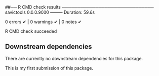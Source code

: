##── R CMD check results ────────────────────────────── savictools 0.0.0.9000 ────
Duration: 59.6s

0 errors ✔ | 0 warnings ✔ | 0 notes ✔

R CMD check succeeded

## Downstream dependencies
There are currently no downstream dependencies for this package.

This is my first submission of this package.
